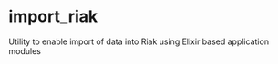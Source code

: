import_riak
===========

Utility to enable import of data into Riak using Elixir based application modules
